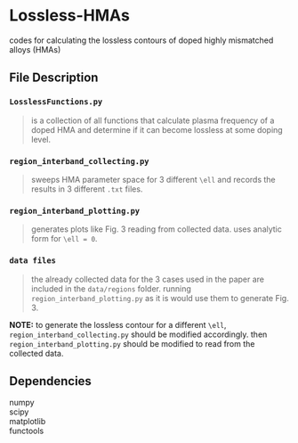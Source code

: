 # Lossless-HMAs
codes for calculating the lossless contours of doped highly mismatched alloys (HMAs)

## File Description
### `LosslessFunctions.py`
> is a collection of all functions that calculate plasma frequency of a doped HMA and determine if it can become lossless at some doping level.
### `region_interband_collecting.py`
> sweeps HMA parameter space for 3 different `\ell` and records the results in 3 different `.txt` files.
### `region_interband_plotting.py`
> generates plots like Fig. 3 reading from collected data.
> uses analytic form for `\ell = 0`.
### `data files`
> the already collected data for the 3 cases used in the paper are included in the `data/regions` folder.
> running `region_interband_plotting.py` as it is would use them to generate Fig. 3.

**NOTE:** to generate the lossless contour for a different `\ell`, `region_interband_collecting.py` should be modified accordingly.
then `region_interband_plotting.py` should be modified to read from the collected data.

## Dependencies
numpy  
scipy  
matplotlib  
functools
